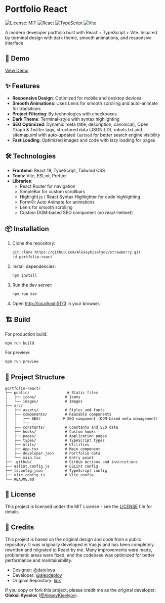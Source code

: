 # Portfolio React

[![License: MIT](https://img.shields.io/badge/License-MIT-yellow.svg)](https://opensource.org/licenses/MIT)
[![React](https://img.shields.io/badge/React-19.1.1-blue.svg)](https://reactjs.org/)
[![TypeScript](https://img.shields.io/badge/TypeScript-5.8.3-blue.svg)](https://www.typescriptlang.org/)
[![Vite](https://img.shields.io/badge/Vite-7.1.2-646CFF.svg)](https://vitejs.dev/)

A modern developer portfolio built with React + TypeScript + Vite. Inspired by
terminal design with dark theme, smooth animations, and responsive interface.

## 🚀 Demo

[View Demo](https://oleksii-kyselov.dev)

## ✨ Features

- **Responsive Design**: Optimized for mobile and desktop devices
- **Smooth Animations**: Uses Lenis for smooth scrolling and auto-animate for
  transitions
- **Project Filtering**: By technologies with checkboxes
- **Dark Theme**: Terminal-style with syntax highlighting
- **SEO Optimized**: Dynamic meta (title, description, canonical), Open Graph &
  Twitter tags, structured data (JSON‑LD), robots.txt and sitemap.xml with
  auto‑updated `lastmod` for better search engine visibility
- **Fast Loading**: Optimized images and code with lazy loading for pages

## 🛠 Technologies

- **Frontend**: React 19, TypeScript, Tailwind CSS
- **Tools**: Vite, ESLint, Prettier
- **Libraries**:
  - React Router for navigation
  - SimpleBar for custom scrollbars
  - Highlight.js / React Syntax Highlighter for code highlighting
  - FormKit Auto Animate for animations
  - Lenis for smooth scrolling
  - Custom DOM-based SEO component (no react-helmet)

## 📦 Installation

1. Clone the repository:

   ```bash
   git clone https://github.com/AlexeyKiselyov/strawberry.git
   cd portfolio-react
   ```

2. Install dependencies:

   ```bash
   npm install
   ```

3. Run the dev server:

   ```bash
   npm run dev
   ```

4. Open [http://localhost:5173](http://localhost:5173) in your browser.

## 🏗 Build

For production build:

```bash
npm run build
```

For preview:

```bash
npm run preview
```

## 📁 Project Structure

```
portfolio-react/
├── public/                 # Static files
│   ├── icons/             # Icons
│   └── images/            # Images
├── src/
│   ├── assets/            # Styles and fonts
│   ├── components/        # Reusable components
│   │   ├── SEO/          # SEO component (DOM-based meta management)
│   │   └── ...
│   ├── constants/         # Constants and SEO data
│   ├── hooks/             # Custom hooks
│   ├── pages/             # Application pages
│   ├── types/             # TypeScript types
│   ├── utils/             # Utilities
│   ├── App.tsx            # Main component
│   ├── developer.json     # Portfolio data
│   └── main.tsx           # Entry point
├── .github/               # GitHub Actions and instructions
├── eslint.config.js       # ESLint config
├── tsconfig.json          # TypeScript config
├── vite.config.ts         # Vite config
└── README.md
```

## 📄 License

This project is licensed under the MIT License - see the [LICENSE](LICENSE) file
for details.

## 🙏 Credits

This project is based on the original design and code from a public repository.
It was originally developed in Vue.js and has been completely rewritten and
migrated to React by me. Many improvements were made, problematic areas were
fixed, and the codebase was optimized for better performance and
maintainability.

- Designer: [@darelova](https://github.com/darelova)
- Developer: [@alexdeploy](https://github.com/alexdeploy)
- Original Repository:
  [link](https://github.com/alexdeploy/developer-portfolio-v2)

If you copy or fork this project, please credit me as the original developer:
**Oleksii Kyselov** ([@AlexeyKiselyov](https://github.com/AlexeyKiselyov)).
